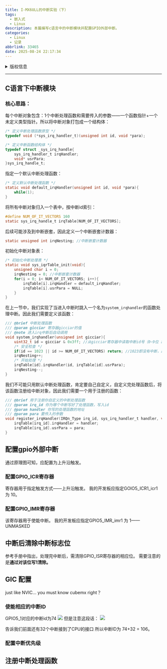 ```yaml
---
title: I-MX6ULL的中断实验（下）
tags:
  - 嵌入式
  - Linux
description: 本篇编写c语言中的中断模块并配置GPIO外部中断。
categories:
  - Linux
  - 记录
abbrlink: 33465
date: 2025-08-24 22:17:34
---
```

<details>

<summary>版权信息</summary>

:::warning

本文章为博主原创文章。遵循 [CC 4.0 BY-SA](https://creativecommons.org/licenses/by-sa/4.0/deed.zh-hans) 版权协议，转载请附上原文出处链接和本声明。

:::

</details>

---

## C语言下中断模块

### 核心思路：
每个中断对象包含：1个中断处理函数和需要传入的参数——一个函数指针+一个未定义类型指针。所以将中断对象打包成一个结构体：
```c
/* 定义中断处理函数原型 */
typedef void (*sys_irq_handler_t)(unsigned int id, void *para);

/* 定义中断函数结构体 */
typedef struct _sys_irq_handle{
    sys_irq_handler_t irqHandler;
    void* usrPara;
}sys_irq_handle_t;
```

指定一个默认中断处理函数：
```c
/* 定义默认中断处理函数 */
static void default_irqHandler(unsigned int id, void *para){
    while(1);
}
```

将所有中断对象归入一个表中，按中断id索引：
```c
#define NUM_OF_IT_VECTORS 160
static sys_irq_handle_t irqTable[NUM_OF_IT_VECTORS];
```

后续可能涉及到中断嵌套，因此定义一个中断嵌套计数器：
```c
static unsigned int irqNesting; //中断嵌套计数器
```

初始化中断对象表：
```c
/* 初始化中断处理表 */
static void sys_iqrTable_init(void){
    unsigned char i = 0;
    irqNesting = 0; //中断嵌套计数器
    for(i = 0; i< NUM_OF_IT_VECTORS; i++){
        irqTable[i].irqHandler = default_irqHandler;
        irqTable[i].usrPara = NULL;
    }
}
```

在上一节中，我们实现了当进入中断时跳入一个名为`system_irqhandler`的函数处理中断。因此我们需要定义该函数：
```c
/// @brief 中断处理函数
/// @param gicciar 寄存器gicciar的值
/// @note 进入irq中断后自动调用
void system_irqhandler(unsigned int gicciar){ 
    uint32_t id = gicciar & 0x3ff; //从gicciar寄存器中读取中断id号（0~9位 故& 0x3ff）
    /* 安全检查 */
    if(id == 1023 || id >= NUM_OF_IT_VECTORS) return; //1023即没有中断，即0~9位全为1
    irqNesting++;
    /* 开始处理 */
    irqTable[id].irqHandler(id, irqTable[id].usrPara);
    irqNesting--;
}
```

我们不可能只用默认中断处理函数，肯定要自己自定义，自定义完处理函数后，将该函数注册给中断对象，因此我们需要一个用于注册的函数：
```c
/// @brief 用于注册你自定义的中断处理函数
/// @param irq_id 你为哪个中断写好了处理函数，写入id
/// @param handler 你写的处理函数的地址
/// @param para 要传入的参数
void register_irqHandler(IRQn_Type irq_id, sys_irq_handler_t handler, void *para){
    irqTable[irq_id].irqHandler = handler;
    irqTable[irq_id].usrPara = para;
}
```


## 配置gpio外部中断

通过原理图可知，应配置为上升沿触发。

### 配置GPIO_ICR寄存器
寄存器用于指定触发方式——上升沿触发。
我的开发板应指定GOIO5_ICR1_icr1 为 10。

### 配置GPIO_IMR寄存器
该寄存器用于使能中断。
我的开发板应指定GPIO5_IMR_imr1 为 1——UNMASKED

## 中断后清除中断标志位
参考手册中指出，处理完中断后，需清除GPIO_ISR寄存器的相应位。
需要注意的是**通过对该位写1清除。**

## GIC 配置

just like NVIC... you must know cubemx right？

### 使能相应的中断ID
GPIO5_1对应的中断id为74
![](Snipaste_2025-08-24_23-51-22.png)
但是注意这段话：
![](Snipaste_2025-08-24_23-53-41.png)

告诉我们前面还有32个中断接到了CPU的接口 所以中断ID为 74+32 = 106。

### 配置中断优先级

## 注册中断处理函数
